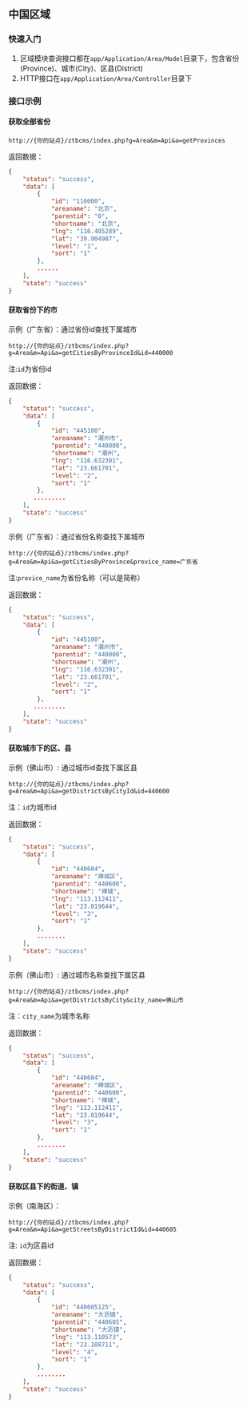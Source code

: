 ## 中国区域

### 快速入门

1. 区域模块查询接口都在`app/Application/Area/Model`目录下，包含省份(Province)、城市(City)、区县(District)
2. HTTP接口在`app/Application/Area/Controller`目录下


### 接口示例

#### 获取全部省份

`http://{你的站点}/ztbcms/index.php?g=Area&m=Api&a=getProvinces`

返回数据：
```json
{
    "status": "success",
    "data": [
        {
            "id": "110000",
            "areaname": "北京",
            "parentid": "0",
            "shortname": "北京",
            "lng": "116.405289",
            "lat": "39.904987",
            "level": "1",
            "sort": "1"
        },
        ......
    ],
    "state": "success"
}

```


#### 获取省份下的市

示例（广东省）：通过省份id查找下属城市

`http://{你的站点}/ztbcms/index.php?g=Area&m=Api&a=getCitiesByProvinceId&id=440000`

注:`id`为省份id

返回数据：
```json
{
    "status": "success",
    "data": [
        {
            "id": "445100",
            "areaname": "潮州市",
            "parentid": "440000",
            "shortname": "潮州",
            "lng": "116.632301",
            "lat": "23.661701",
            "level": "2",
            "sort": "1"
        },
       .........
    ],
    "state": "success"
}

```

示例（广东省）：通过省份名称查找下属城市

`http://{你的站点}/ztbcms/index.php?g=Area&m=Api&a=getCitiesByProvince&provice_name=广东省`

注:`provice_name`为省份名称（可以是简称）

返回数据：
```json
{
    "status": "success",
    "data": [
        {
            "id": "445100",
            "areaname": "潮州市",
            "parentid": "440000",
            "shortname": "潮州",
            "lng": "116.632301",
            "lat": "23.661701",
            "level": "2",
            "sort": "1"
        },
       .........
    ],
    "state": "success"
}

```



#### 获取城市下的区、县

示例（佛山市）: 通过城市id查找下属区县

`http://{你的站点}/ztbcms/index.php?g=Area&m=Api&a=getDistrictsByCityId&id=440600`

注：`id`为城市id

返回数据：
```json
{
    "status": "success",
    "data": [
        {
            "id": "440604",
            "areaname": "禅城区",
            "parentid": "440600",
            "shortname": "禅城",
            "lng": "113.112411",
            "lat": "23.019644",
            "level": "3",
            "sort": "1"
        },
        ........
    ],
    "state": "success"
}

```

示例（佛山市）: 通过城市名称查找下属区县

`http://{你的站点}/ztbcms/index.php?g=Area&m=Api&a=getDistrictsByCity&city_name=佛山市`

注：`city_name`为城市名称

返回数据：
```json
{
    "status": "success",
    "data": [
        {
            "id": "440604",
            "areaname": "禅城区",
            "parentid": "440600",
            "shortname": "禅城",
            "lng": "113.112411",
            "lat": "23.019644",
            "level": "3",
            "sort": "1"
        },
        ........
    ],
    "state": "success"
}

```


#### 获取区县下的街道、镇

示例（南海区）：

`http://{你的站点}/ztbcms/index.php?g=Area&m=Api&a=getStreetsByDistrictId&id=440605`

注: `id`为区县id

返回数据：
```json
{
    "status": "success",
    "data": [
        {
            "id": "440605125",
            "areaname": "大沥镇",
            "parentid": "440605",
            "shortname": "大沥镇",
            "lng": "113.110573",
            "lat": "23.108711",
            "level": "4",
            "sort": "1"
        },
        ........
    ],
    "state": "success"
}

```

